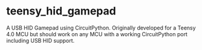 # teensy_hid_gamepad
A USB HID Gamepad using CircuitPython. 
Originally developed for a Teensy 4.0 MCU but should work on any MCU with a working CircuitPython port including USB HID support.
